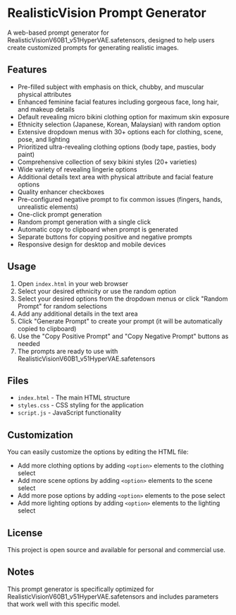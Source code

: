 # RealisticVision Prompt Generator

A web-based prompt generator for RealisticVisionV60B1_v51HyperVAE.safetensors, designed to help users create customized prompts for generating realistic images.

## Features

- Pre-filled subject with emphasis on thick, chubby, and muscular physical attributes
- Enhanced feminine facial features including gorgeous face, long hair, and makeup details
- Default revealing micro bikini clothing option for maximum skin exposure
- Ethnicity selection (Japanese, Korean, Malaysian) with random option
- Extensive dropdown menus with 30+ options each for clothing, scene, pose, and lighting
- Prioritized ultra-revealing clothing options (body tape, pasties, body paint)
- Comprehensive collection of sexy bikini styles (20+ varieties)
- Wide variety of revealing lingerie options
- Additional details text area with physical attribute and facial feature options
- Quality enhancer checkboxes
- Pre-configured negative prompt to fix common issues (fingers, hands, unrealistic elements)
- One-click prompt generation
- Random prompt generation with a single click
- Automatic copy to clipboard when prompt is generated
- Separate buttons for copying positive and negative prompts
- Responsive design for desktop and mobile devices

## Usage

1. Open `index.html` in your web browser
2. Select your desired ethnicity or use the random option
3. Select your desired options from the dropdown menus or click "Random Prompt" for random selections
4. Add any additional details in the text area
5. Click "Generate Prompt" to create your prompt (it will be automatically copied to clipboard)
6. Use the "Copy Positive Prompt" and "Copy Negative Prompt" buttons as needed
7. The prompts are ready to use with RealisticVisionV60B1_v51HyperVAE.safetensors

## Files

- `index.html` - The main HTML structure
- `styles.css` - CSS styling for the application
- `script.js` - JavaScript functionality

## Customization

You can easily customize the options by editing the HTML file:

- Add more clothing options by adding `<option>` elements to the clothing select
- Add more scene options by adding `<option>` elements to the scene select
- Add more pose options by adding `<option>` elements to the pose select
- Add more lighting options by adding `<option>` elements to the lighting select

## License

This project is open source and available for personal and commercial use.

## Notes

This prompt generator is specifically optimized for RealisticVisionV60B1_v51HyperVAE.safetensors and includes parameters that work well with this specific model. 